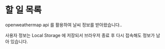 # 할 일 목록

openweathermap api 를 활용하여 날씨 정보를 받아왔습니다..

사용자 정보는 Local Storage 에 저장되서 브라우저 종료 후 다시 접속해도 정보가 남아 있습니다.
